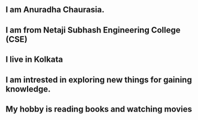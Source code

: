 ## I am Anuradha Chaurasia.

## I am from Netaji Subhash Engineering College (CSE)

## I live in Kolkata

## I am intrested in exploring new things for gaining knowledge.

## My hobby is reading books and watching movies
